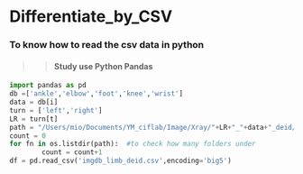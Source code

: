 # Differentiate_by_CSV

### To know how to read the csv data in python ###

>>#### Study use Python Pandas ####
```python
import pandas as pd
db =['ankle','elbow','foot','knee','wrist']
data = db[i]
turn = ['left','right']
LR = turn[t]
path = "/Users/mio/Documents/YM_ciflab/Image/Xray/"+LR+"_"+data+"_deid/" #this is where you put your data
count = 0
for fn in os.listdir(path):  #to check how many folders under
        count = count+1
df = pd.read_csv('imgdb_limb_deid.csv',encoding='big5') 
```
